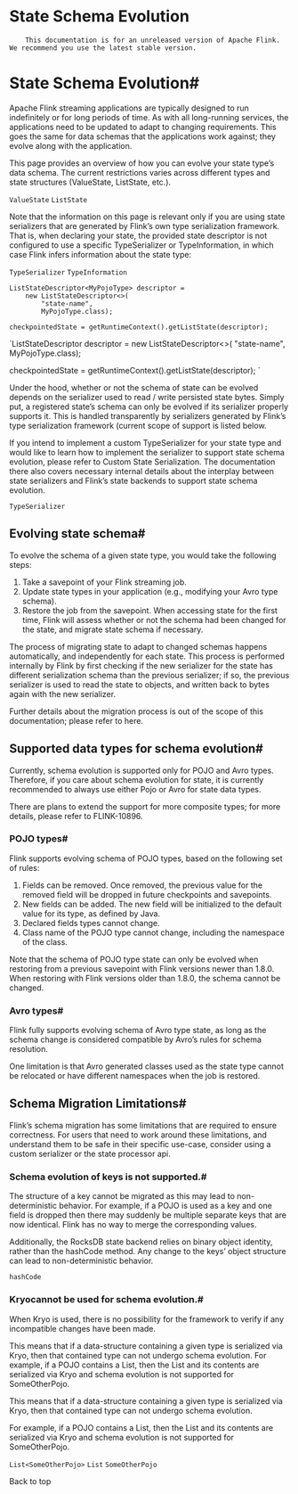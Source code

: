 # State Schema Evolution


> 
        This documentation is for an unreleased version of Apache Flink. We recommend you use the latest stable version.
    


# State Schema Evolution#


Apache Flink streaming applications are typically designed to run indefinitely or for long periods of time.
As with all long-running services, the applications need to be updated to adapt to changing requirements.
This goes the same for data schemas that the applications work against; they evolve along with the application.


This page provides an overview of how you can evolve your state type’s data schema.
The current restrictions varies across different types and state structures (ValueState, ListState, etc.).

`ValueState`
`ListState`

Note that the information on this page is relevant only if you are using state serializers that are
generated by Flink’s own type serialization framework.
That is, when declaring your state, the provided state descriptor is not configured to use a specific TypeSerializer
or TypeInformation, in which case Flink infers information about the state type:

`TypeSerializer`
`TypeInformation`

```
ListStateDescriptor<MyPojoType> descriptor =
    new ListStateDescriptor<>(
        "state-name",
        MyPojoType.class);

checkpointedState = getRuntimeContext().getListState(descriptor);

```

`ListStateDescriptor<MyPojoType> descriptor =
    new ListStateDescriptor<>(
        "state-name",
        MyPojoType.class);

checkpointedState = getRuntimeContext().getListState(descriptor);
`

Under the hood, whether or not the schema of state can be evolved depends on the serializer used to read / write
persisted state bytes. Simply put, a registered state’s schema can only be evolved if its serializer properly
supports it. This is handled transparently by serializers generated by Flink’s type serialization framework
(current scope of support is listed below.


If you intend to implement a custom TypeSerializer for your state type and would like to learn how to implement
the serializer to support state schema evolution, please refer to
Custom State Serialization.
The documentation there also covers necessary internal details about the interplay between state serializers and Flink’s
state backends to support state schema evolution.

`TypeSerializer`

## Evolving state schema#


To evolve the schema of a given state type, you would take the following steps:

1. Take a savepoint of your Flink streaming job.
2. Update state types in your application (e.g., modifying your Avro type schema).
3. Restore the job from the savepoint. When accessing state for the first time, Flink will assess whether or not
the schema had been changed for the state, and migrate state schema if necessary.

The process of migrating state to adapt to changed schemas happens automatically, and independently for each state.
This process is performed internally by Flink by first checking if the new serializer for the state has different
serialization schema than the previous serializer; if so, the previous serializer is used to read the state to objects,
and written back to bytes again with the new serializer.


Further details about the migration process is out of the scope of this documentation; please refer to
here.


## Supported data types for schema evolution#


Currently, schema evolution is supported only for POJO and Avro types. Therefore, if you care about schema evolution for
state, it is currently recommended to always use either Pojo or Avro for state data types.


There are plans to extend the support for more composite types; for more details,
please refer to FLINK-10896.


### POJO types#


Flink supports evolving schema of POJO types,
based on the following set of rules:

1. Fields can be removed. Once removed, the previous value for the removed field will be dropped in future checkpoints and savepoints.
2. New fields can be added. The new field will be initialized to the default value for its type, as
defined by Java.
3. Declared fields types cannot change.
4. Class name of the POJO type cannot change, including the namespace of the class.

Note that the schema of POJO type state can only be evolved when restoring from a previous savepoint with Flink versions
newer than 1.8.0. When restoring with Flink versions older than 1.8.0, the schema cannot be changed.


### Avro types#


Flink fully supports evolving schema of Avro type state, as long as the schema change is considered compatible by
Avro’s rules for schema resolution.


One limitation is that Avro generated classes used as the state type cannot be relocated or have different
namespaces when the job is restored.


## Schema Migration Limitations#


Flink’s schema migration has some limitations that are required to ensure correctness. For users that need to work
around these limitations, and understand them to be safe in their specific use-case, consider using
a custom serializer or the
state processor api.


### Schema evolution of keys is not supported.#


The structure of a key cannot be migrated as this may lead to non-deterministic behavior.
For example, if a POJO is used as a key and one field is dropped then there may suddenly be
multiple separate keys that are now identical. Flink has no way to merge the corresponding values.


Additionally, the RocksDB state backend relies on binary object identity, rather than the hashCode method. Any change to the keys’ object structure can lead to non-deterministic behavior.

`hashCode`

### Kryocannot be used for schema evolution.#


When Kryo is used, there is no possibility for the framework to verify if any incompatible changes have been made.


> 
This means that if a data-structure containing a given type is serialized via Kryo, then that contained type can not undergo schema evolution.
For example, if a POJO contains a List<SomeOtherPojo>, then the List and its contents are serialized via Kryo and schema evolution is not supported for SomeOtherPojo.



This means that if a data-structure containing a given type is serialized via Kryo, then that contained type can not undergo schema evolution.


For example, if a POJO contains a List<SomeOtherPojo>, then the List and its contents are serialized via Kryo and schema evolution is not supported for SomeOtherPojo.

`List<SomeOtherPojo>`
`List`
`SomeOtherPojo`

 Back to top
